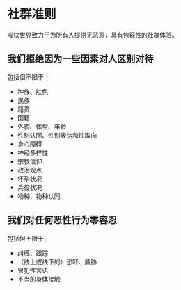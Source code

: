 # 社群准则

喵块世界致力于为所有人提供无恶意，具有包容性的社群体验。

## 我们拒绝因为一些因素对人区别对待

包括但不限于：
- 种族、肤色
- 民族
- 籍贯
- 国籍
- 外貌、体型、年龄
- 性别认同、性别表达和性取向
- 身心障碍
- 神经多样性
- 宗教信仰
- 政治观点
- 怀孕状况
- 兵役状况
- 物种、物种认同

## 我们对任何恶性行为零容忍

包括但不限于：
- 纠缠、跟踪
- （线上或线下的）恐吓、威胁
- 冒犯性言语
- 不当的身体接触

